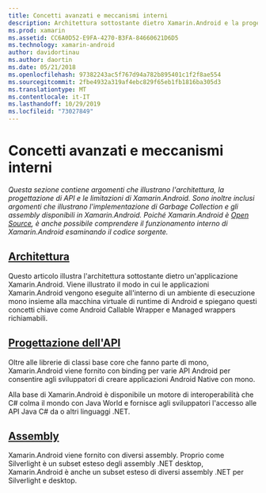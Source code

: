 ```yaml
---
title: Concetti avanzati e meccanismi interni
description: Architettura sottostante dietro Xamarin.Android e la progettazione dell'API.
ms.prod: xamarin
ms.assetid: CC6A0D52-E9FA-4270-B3FA-84660621D6D5
ms.technology: xamarin-android
author: davidortinau
ms.author: daortin
ms.date: 05/21/2018
ms.openlocfilehash: 97382243ac5f767d94a782b895401c1f2f8ae554
ms.sourcegitcommit: 2fbe4932a319af4ebc829f65eb1fb1816ba305d3
ms.translationtype: MT
ms.contentlocale: it-IT
ms.lasthandoff: 10/29/2019
ms.locfileid: "73027849"
---
```

# <a name="advanced-concepts-and-internals"></a>Concetti avanzati e meccanismi interni

_Questa sezione contiene argomenti che illustrano l'architettura, la progettazione di API e le limitazioni di Xamarin.Android. Sono inoltre inclusi argomenti che illustrano l'implementazione di Garbage Collection e gli assembly disponibili in Xamarin.Android. Poiché Xamarin.Android è [Open Source](https://github.com/xamarin/xamarin-android), è anche possibile comprendere il funzionamento interno di Xamarin.Android esaminando il codice sorgente._

## <a name="architectureandroidinternalsarchitecturemd"></a>[Architettura](~/android/internals/architecture.md)

Questo articolo illustra l'architettura sottostante dietro un'applicazione Xamarin.Android. Viene illustrato il modo in cui le applicazioni Xamarin.Android vengono eseguite all'interno di un ambiente di esecuzione mono insieme alla macchina virtuale di runtime di Android e spiegano questi concetti chiave come Android Callable Wrapper e Managed wrappers richiamabili. 

## <a name="api-designandroidinternalsapi-designmd"></a>[Progettazione dell'API](~/android/internals/api-design.md)

Oltre alle librerie di classi base core che fanno parte di mono, Xamarin.Android viene fornito con binding per varie API Android per consentire agli sviluppatori di creare applicazioni Android Native con mono.

Alla base di Xamarin.Android è disponibile un motore di interoperabilità che C# colma il mondo con Java World e fornisce agli sviluppatori l'accesso alle API Java C# da o altri linguaggi .NET.

## <a name="assembliescross-platforminternalsavailable-assembliesmd"></a>[Assembly](~/cross-platform/internals/available-assemblies.md)

Xamarin.Android viene fornito con diversi assembly. Proprio come Silverlight è un subset esteso degli assembly .NET desktop, Xamarin.Android è anche un subset esteso di diversi assembly .NET per Silverlight e desktop. 
